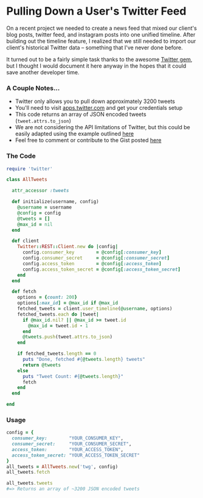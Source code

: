 # Pulling Down a User's Twitter Feed

On a recent project we needed to create a news feed that mixed our client's blog posts, twitter feed, and instagram posts into one unified timeline. After building out the timeline feature, I realized that we still needed to import our client's historical Twitter data – something that I've never done before.

It turned out to be a fairly simple task thanks to the awesome [Twitter gem](https://github.com/sferik/twitter), but I thought I would document it here anyway in the hopes that it could save another developer time.

### A Couple Notes...

* Twitter only allows you to pull down approximately 3200 tweets
* You'll need to visit [apps.twitter.com](https://apps.twitter.com/) and get your credentials setup
* This code returns an array of JSON encoded tweets (`tweet.attrs.to_json`) 
* We are not considering the API limitations of Twitter, but this could be easily adapted using the example outlined [here](https://github.com/sferik/twitter/blob/master/examples/RateLimiting.md)
* Feel free to comment or contribute to the Gist posted [here](https://gist.github.com/Emerson/c7d1638c2525464d3275)

### The Code

```ruby
require 'twitter'

class AllTweets

  attr_accessor :tweets

  def initialize(username, config)
    @username = username
    @config = config
    @tweets = []
    @max_id = nil
  end

  def client
    Twitter::REST::Client.new do |config|
      config.consumer_key        = @config[:consumer_key]
      config.consumer_secret     = @config[:consumer_secret]
      config.access_token        = @config[:access_token]
      config.access_token_secret = @config[:access_token_secret]
    end
  end

  def fetch
    options = {count: 200}
    options[:max_id] = @max_id if @max_id
    fetched_tweets = client.user_timeline(@username, options)
    fetched_tweets.each do |tweet|
      if @max_id.nil? || @max_id >= tweet.id
        @max_id = tweet.id - 1
      end
      @tweets.push(tweet.attrs.to_json)
    end

    if fetched_tweets.length == 0
      puts "Done, fetched #{@tweets.length} tweets"
      return @tweets
    else
      puts "Tweet Count: #{@tweets.length}"
      fetch
    end
  end

end
```

### Usage

```ruby
config = {
  consumer_key:        "YOUR_CONSUMER_KEY",
  consumer_secret:     "YOUR_CONSUMER_SECRET",
  access_token:        "YOUR_ACCESS_TOKEN",
  access_token_secret: "YOUR_ACCESS_TOKEN_SECRET"
}
all_tweets = AllTweets.new('twg', config)
all_tweets.fetch

all_tweets.tweets
#=> Returns an array of ~3200 JSON encoded tweets
```